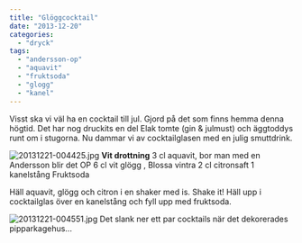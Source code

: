 ```yaml
---
title: "Glöggcocktail"
date: "2013-12-20"
categories: 
  - "dryck"
tags: 
  - "andersson-op"
  - "aquavit"
  - "fruktsoda"
  - "glogg"
  - "kanel"
---
```


Visst ska vi väl ha en cocktail till jul. Gjord på det som finns hemma denna högtid. Det har nog druckits en del Elak tomte (gin & julmust) och äggtoddys runt om i stugorna. Nu dammar vi av cocktailglasen med en julig smuttdrink.  
  
![20131221-004425.jpg](/static/img/20131221-004425.jpg)
**Vit drottning** 3 cl aquavit, bor man med en Andersson blir det OP 6 cl vit glögg , Blossa vintra 2 cl citronsaft 1 kanelstång Fruktsoda

Häll aquavit, glögg och citron i en shaker med is. Shake it! Häll upp i cocktailglas över en kanelstång och fyll upp med fruktsoda.  
  
![20131221-004551.jpg](/static/img/20131221-004551.jpg)
Det slank ner ett par cocktails när det dekorerades pipparkagehus...
